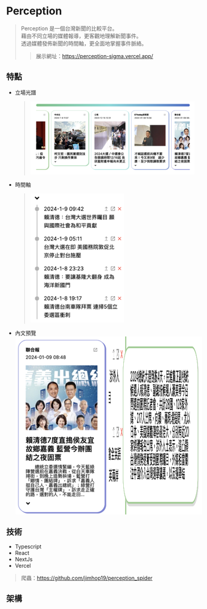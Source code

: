 # Perception
> Perception 是一個台灣新聞的比較平台。
> <br>
> 藉由不同立場的媒體報導，更客觀地理解新聞事件。
> <br>
> 透過媒體發佈新聞的時間軸，更全面地掌握事件脈絡。
> <br>
>> 展示網址：https://perception-sigma.vercel.app/

## 特點
+ 立場光譜
  > ![](https://github.com/jimhop19/perception_frontend/blob/develop/public/perception%20description%20photo/spectrum.png)
+ 時間軸
  > <img src="https://github.com/jimhop19/perception_frontend/blob/develop/public/perception%20description%20photo/timeline.png" width="250"/>
+ 內文預覽
   <div style="display:flex">
      <img src="https://github.com/jimhop19/perception_frontend/blob/develop/public/perception%20description%20photo/readmore.png" width="250"/>
      <img src="https://github.com/jimhop19/perception_frontend/blob/develop/public/perception%20description%20photo/readmore1.png" width="250"/>  
    <div/>  

## 技術
+ Typescript
+ React
+ NextJs
+ Vercel
> 爬蟲：https://github.com/jimhop19/perception_spider

## 架構
